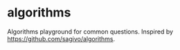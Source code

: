 # algorithms
Algorithms playground for common questions. Inspired by https://github.com/sagivo/algorithms.
